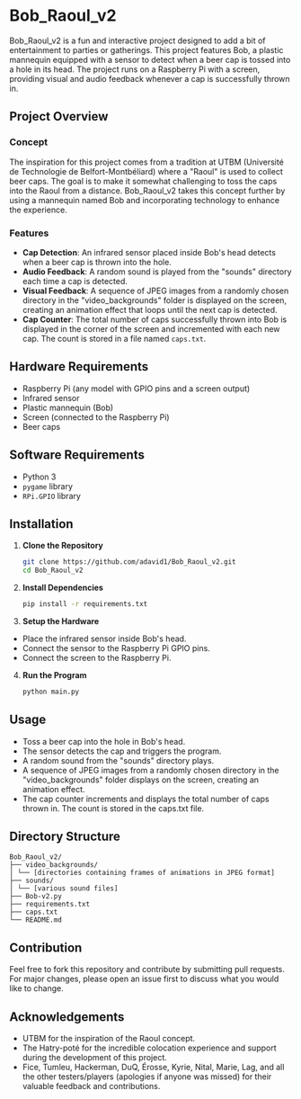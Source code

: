 # Bob_Raoul_v2

Bob_Raoul_v2 is a fun and interactive project designed to add a bit of entertainment to parties or gatherings. This project features Bob, a plastic mannequin equipped with a sensor to detect when a beer cap is tossed into a hole in its head. The project runs on a Raspberry Pi with a screen, providing visual and audio feedback whenever a cap is successfully thrown in.

## Project Overview

### Concept

The inspiration for this project comes from a tradition at UTBM (Université de Technologie de Belfort-Montbéliard) where a "Raoul" is used to collect beer caps. The goal is to make it somewhat challenging to toss the caps into the Raoul from a distance. Bob_Raoul_v2 takes this concept further by using a mannequin named Bob and incorporating technology to enhance the experience.

### Features

- **Cap Detection**: An infrared sensor placed inside Bob's head detects when a beer cap is thrown into the hole.
- **Audio Feedback**: A random sound is played from the "sounds" directory each time a cap is detected.
- **Visual Feedback**: A sequence of JPEG images from a randomly chosen directory in the "video_backgrounds" folder is displayed on the screen, creating an animation effect that loops until the next cap is detected.
- **Cap Counter**: The total number of caps successfully thrown into Bob is displayed in the corner of the screen and incremented with each new cap. The count is stored in a file named `caps.txt`.

## Hardware Requirements

- Raspberry Pi (any model with GPIO pins and a screen output)
- Infrared sensor
- Plastic mannequin (Bob)
- Screen (connected to the Raspberry Pi)
- Beer caps

## Software Requirements

- Python 3
- `pygame` library
- `RPi.GPIO` library

## Installation

1. **Clone the Repository**
   ```sh
   git clone https://github.com/adavid1/Bob_Raoul_v2.git
   cd Bob_Raoul_v2
   ```
2. **Install Dependencies**
	```sh
   pip install -r requirements.txt
   ```
3. **Setup the Hardware**
* Place the infrared sensor inside Bob's head.
* Connect the sensor to the Raspberry Pi GPIO pins.
* Connect the screen to the Raspberry Pi.

4. **Run the Program**
	```sh
   python main.py
   ```

## Usage

- Toss a beer cap into the hole in Bob's head.
- The sensor detects the cap and triggers the program.
- A random sound from the "sounds" directory plays.
- A sequence of JPEG images from a randomly chosen directory in the "video_backgrounds" folder displays on the screen, creating an animation effect.
- The cap counter increments and displays the total number of caps thrown in. The count is stored in the caps.txt file.

## Directory Structure

```
Bob_Raoul_v2/
├── video_backgrounds/
│ └── [directories containing frames of animations in JPEG format]
├── sounds/
│ └── [various sound files]
├── Bob-v2.py
├── requirements.txt
├── caps.txt
└── README.md
```


## Contribution

Feel free to fork this repository and contribute by submitting pull requests. For major changes, please open an issue first to discuss what you would like to change.


## Acknowledgements

- UTBM for the inspiration of the Raoul concept.
- The Hatry-poté for the incredible colocation experience and support during the development of this project.
- Fice, Tumleu, Hackerman, DuQ, Érosse, Kyrie, Nital, Marie, Lag, and all the other testers/players (apologies if anyone was missed) for their valuable feedback and contributions.

